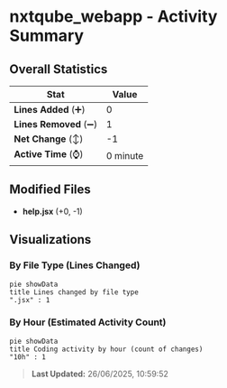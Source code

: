 # nxtqube_webapp - Activity Summary 

## Overall Statistics

| Stat                   | Value                                                             |
| ---------------------- | ----------------------------------------------------------------- |
| **Lines Added** (➕)   | 0                                          |
| **Lines Removed** (➖) | 1                                        |
| **Net Change** (↕)    | -1                |
| **Active Time** (⌚)   | 0 minute |


## Modified Files
- **help.jsx** (+0, -1)

## Visualizations

### By File Type (Lines Changed)

```mermaid
pie showData
title Lines changed by file type
".jsx" : 1
```

### By Hour (Estimated Activity Count)

```mermaid
pie showData
title Coding activity by hour (count of changes)
"10h" : 1
```


> **Last Updated:** 26/06/2025, 10:59:52
